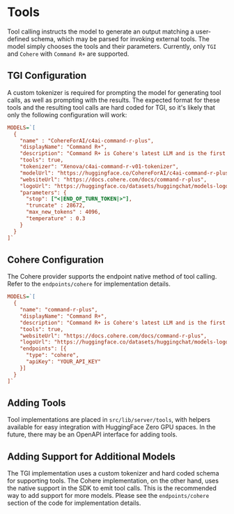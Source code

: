 # Tools

Tool calling instructs the model to generate an output matching a user-defined schema, which may be parsed for invoking external tools. The model simply chooses the tools and their parameters. Currently, only `TGI` and `Cohere` with `Command R+` are supported.

## TGI Configuration

A custom tokenizer is required for prompting the model for generating tool calls, as well as prompting with the results. The expected format for these tools and the resulting tool calls are hard coded for TGI, so it's likely that only the following configuration will work:

```ini
MODELS=`[
  {
    "name" : "CohereForAI/c4ai-command-r-plus",
    "displayName": "Command R+",
    "description": "Command R+ is Cohere's latest LLM and is the first open weight model to beat GPT4 in the Chatbot Arena!",
    "tools": true,
    "tokenizer": "Xenova/c4ai-command-r-v01-tokenizer",
    "modelUrl": "https://huggingface.co/CohereForAI/c4ai-command-r-plus",
    "websiteUrl": "https://docs.cohere.com/docs/command-r-plus",
    "logoUrl": "https://huggingface.co/datasets/huggingchat/models-logo/resolve/main/cohere-logo.png",
    "parameters": {
      "stop": ["<|END_OF_TURN_TOKEN|>"],
      "truncate" : 28672,
      "max_new_tokens" : 4096,
      "temperature" : 0.3
    }
  }
]`
```

## Cohere Configuration

The Cohere provider supports the endpoint native method of tool calling. Refer to the `endpoints/cohere` for implementation details.

```ini
MODELS=`[
  {
    "name": "command-r-plus",
    "displayName": "Command R+",
    "description": "Command R+ is Cohere's latest LLM and is the first open weight model to beat GPT4 in the Chatbot Arena!",
    "tools": true,
    "websiteUrl": "https://docs.cohere.com/docs/command-r-plus",
    "logoUrl": "https://huggingface.co/datasets/huggingchat/models-logo/resolve/main/cohere-logo.png",
    "endpoints": [{
      "type": "cohere",
      "apiKey": "YOUR_API_KEY"
    }]
  }
]`
```

## Adding Tools

Tool implementations are placed in `src/lib/server/tools`, with helpers available for easy integration with HuggingFace Zero GPU spaces. In the future, there may be an OpenAPI interface for adding tools.

## Adding Support for Additional Models

The TGI implementation uses a custom tokenizer and hard coded schema for supporting tools. The Cohere implementation, on the other hand, uses the native support in the SDK to emit tool calls. This is the recommended way to add support for more models. Please see the `endpoints/cohere` section of the code for implementation details.
